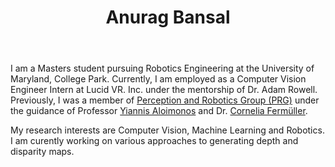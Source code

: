 ﻿---
permalink: /
title: "Anurag Bansal"
excerpt: "About me"
author_profile: true
redirect_from: 
  - /about/
  - /about.html
---

I am a Masters student pursuing Robotics Engineering at the University of Maryland, College Park. Currently, I am employed as a Computer Vision Engineer Intern at Lucid VR. Inc. under the mentorship of Dr. Adam Rowell. Previously, I was a member of [Perception and Robotics Group (PRG)](http://prg.cs.umd.edu/) under the guidance of Professor [Yiannis Aloimonos](http://legacydirs.umiacs.umd.edu/~yiannis/) and Dr. [Cornelia Fermüller](http://legacydirs.umiacs.umd.edu/~fer/). 

My research interests are Computer Vision, Machine Learning and Robotics. I am curently working on various approaches to generating depth and disparity maps.
